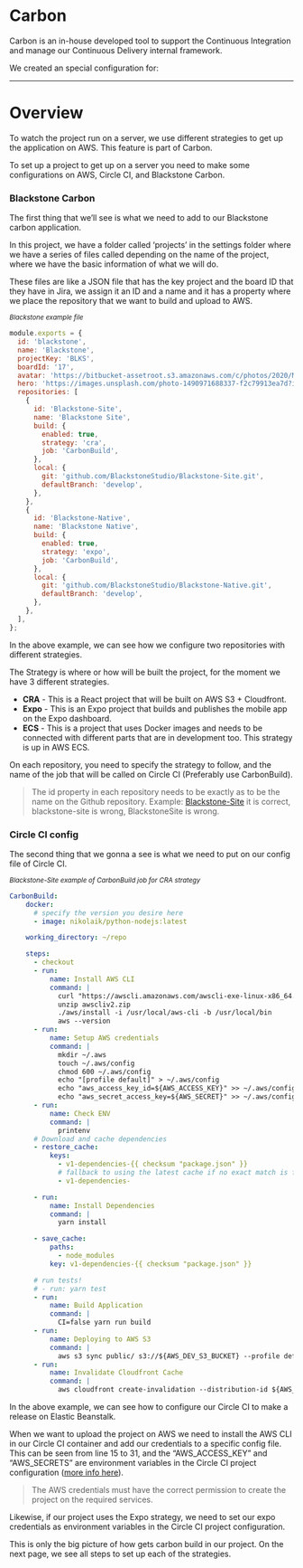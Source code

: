 # Carbon

Carbon is an in-house developed tool to support the Continuous Integration and manage our Continuous Delivery internal framework.

We created an special configuration for:



---

# Overview

To watch the project run on a server, we use different strategies to get up the application on AWS. This feature is part of Carbon.

To set up a project to get up on a server you need to make some configurations on AWS, Circle CI, and Blackstone Carbon.

### Blackstone Carbon

The first thing that we’ll see is what we need to add to our Blackstone carbon application.

In this project, we have a folder called ‘projects’ in the settings folder where we have a series of files called depending on the name of the project, where we have the basic information of what we will do.

These files are like a JSON file that has the key project and the board ID that they have in Jira, we assign it an ID and a name and it has a property where we place the repository that we want to build and upload to AWS.

*<sub>Blackstone example file</sub>*

```javascript 
module.exports = {
  id: 'blackstone',
  name: 'Blackstone',
  projectKey: 'BLKS',
  boardId: '17',
  avatar: 'https://bitbucket-assetroot.s3.amazonaws.com/c/photos/2020/Mar/23/2638871585-2-openmappr-logo_avatar.png',
  hero: 'https://images.unsplash.com/photo-1490971688337-f2c79913ea7d?ixlib=rb-1.2.1&ixid=eyJhcHBfaWQiOjEyMDd9&auto=format&fit=crop&w=1950&q=80',
  repositories: [
    {
      id: 'Blackstone-Site',
      name: 'Blackstone Site',
      build: {
        enabled: true,
        strategy: 'cra',
        job: 'CarbonBuild',
      },
      local: {
        git: 'github.com/BlackstoneStudio/Blackstone-Site.git',
        defaultBranch: 'develop',
      },
    },
    {
      id: 'Blackstone-Native',
      name: 'Blackstone Native',
      build: {
        enabled: true,
        strategy: 'expo',
        job: 'CarbonBuild',
      },
      local: {
        git: 'github.com/BlackstoneStudio/Blackstone-Native.git',
        defaultBranch: 'develop',
      },
    },
  ],
};

```

In the above example, we can see how we configure two repositories with different strategies.

The Strategy is where or how will be built the project, for the moment we have 3 different strategies.

- **CRA** - This is a React project that will be built on AWS S3 + Cloudfront.
- **Expo** - This is an Expo project that builds and publishes the mobile app on the Expo dashboard.
- **ECS** - This is a project that uses Docker images and needs to be connected with different parts that are in development too. This strategy is up in AWS ECS.

On each repository, you need to specify the strategy to follow, and the name of the job that will be called on Circle CI (Preferably use CarbonBuild).

> The id property in each repository needs to be exactly as to be the name on the Github repository.
> Example: [Blackstone-Site](https://blackstonestudio.atlassian.net/wiki/spaces/BG/overview) it is correct, blackstone-site is wrong, BlackstoneSite is wrong. 

### Circle CI config

The second thing that we gonna a see is what we need to put on our config file of Circle CI.

*<sub>Blackstone-Site example of CarbonBuild job for CRA strategy</sub>*

```yaml 
CarbonBuild:
    docker:
      # specify the version you desire here
      - image: nikolaik/python-nodejs:latest

    working_directory: ~/repo

    steps:
      - checkout
      - run:
          name: Install AWS CLI
          command: |
            curl "https://awscli.amazonaws.com/awscli-exe-linux-x86_64.zip" -o "awscliv2.zip"
            unzip awscliv2.zip
            ./aws/install -i /usr/local/aws-cli -b /usr/local/bin
            aws --version
      - run:
          name: Setup AWS credentials
          command: |
            mkdir ~/.aws
            touch ~/.aws/config
            chmod 600 ~/.aws/config
            echo "[profile default]" > ~/.aws/config
            echo "aws_access_key_id=${AWS_ACCESS_KEY}" >> ~/.aws/config
            echo "aws_secret_access_key=${AWS_SECRET}" >> ~/.aws/config
      - run:
          name: Check ENV
          command: |
            printenv
      # Download and cache dependencies
      - restore_cache:
          keys:
            - v1-dependencies-{{ checksum "package.json" }}
            # fallback to using the latest cache if no exact match is found
            - v1-dependencies-

      - run:
          name: Install Dependencies
          command: |
            yarn install

      - save_cache:
          paths:
            - node_modules
          key: v1-dependencies-{{ checksum "package.json" }}

      # run tests!
      # - run: yarn test
      - run:
          name: Build Application
          command: |
            CI=false yarn run build
      - run:
          name: Deploying to AWS S3
          command: |
            aws s3 sync public/ s3://${AWS_DEV_S3_BUCKET} --profile default --region ${AWS_DEV_REGION}
      - run:
          name: Invalidate Cloudfront Cache
          command: |
            aws cloudfront create-invalidation --distribution-id ${AWS_DEV_CLOUDFRONT_DISTRIBUTION} --paths "/*" --profile default
```

In the above example, we can see how to configure our Circle CI to make a release on Elastic Beanstalk.

When we want to upload the project on AWS we need to install the AWS CLI in our Circle CI container and add our credentials to a specific config file. This can be seen from line 15 to 31, and the “AWS_ACCESS_KEY” and “AWS_SECRETS” are environment variables in the Circle CI project configuration ([more info here](https://circleci.com/docs/2.0/env-vars/#setting-an-environment-variable-in-a-project)).

> The AWS credentials must have the correct permission to create the project on the required services.

Likewise, if our project uses the Expo strategy, we need to set our expo credentials as environment variables in the Circle CI project configuration.

This is only the big picture of how gets carbon build in our project. On the next page, we see all steps to set up each of the strategies.
